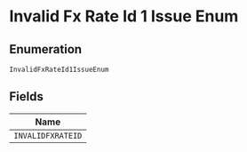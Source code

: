 
# Invalid Fx Rate Id 1 Issue Enum

## Enumeration

`InvalidFxRateId1IssueEnum`

## Fields

| Name |
|  --- |
| `INVALIDFXRATEID` |

